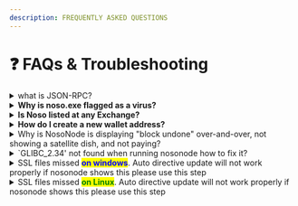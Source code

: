 ```yaml
---
description: FREQUENTLY ASKED QUESTIONS
---
```


# ❓ FAQs & Troubleshooting

<details>

<summary>what is JSON-RPC?</summary>

A Noso Remote Procedure Call (RPC) node is a type server that allows users to read data on the Noso blockchain and manipulate it for various purposes. Full details [here](https://docs.nosocoin.com/noso-developers-portal/rpc-connection/running-a-noso-rpc-node-for-development) (for exchanges)

</details>

<details>

<summary><strong>Why is noso.exe flagged as a virus?</strong></summary>

In the last decade or so, the anti-virus software began using a method called heuristics to better detect viruses that had code to evade detection. While that helped with a better detection, it also came with the undesirable side effect of false positives. This happens more often with non-signed software that has code to access the Internet. Since both, the wallet and the earning app do access the Internet, they trigger a false positive. They do not have a virus, they just tickle the anti-virus software the wrong way.

</details>

<details>

<summary><strong>Is Noso listed at any Exchange?</strong></summary>

Currently Noso is listed on [sevenseas](https://www.sevenseas.exchange/market/NOSO-USDT) but listing on Txbit.io is soon \
<mark style="color:red;">**Please note that trading on sevenseas is dangerous since a very new exchange so trade with your own risk the team is not resposible on any damages or losses**</mark>.

</details>

<details>

<summary><strong>How do I create a new wallet address?</strong></summary>

This can be done from inside any of the Noso Wallets. From within Nosolite, right click under <mark style="color:red;">**“Address”**</mark>, select <mark style="color:red;">**“New.”**</mark> From within Noso Mobile or Noso Web Wallets, select the <mark style="color:red;">**“New”**</mark> button on the top left under the Noso logo. For Noso Wallet, select the <mark style="color:red;">**“+”**</mark> button to the right of the <mark style="color:red;">**“Address”**</mark> header. <mark style="color:green;">**Remember to backup your wallet every time you create a new wallet address**</mark>**.**

</details>

<details>

<summary>Why is NosoNode is displaying "block undone" over-and-over, not showing a satellite dish, and not paying?</summary>

For various reasons, NosoNode can get into a stuck state. Use the command **"**<mark style="color:green;">**reqsum**</mark>**"** to restore the node to a functional state.

</details>

<details>

<summary>`GLIBC_2.34' not found  when running nosonode how to fix it?</summary>

**Under releases on github you will see multiple mirrors "**<mark style="color:green;">**linuxnew**</mark>**" corresponds to newer releases like Ubuntu 22.04**\
&#x20;**"**<mark style="color:green;">**linux**</mark>**" corresponds to older releases like Ubuntu 20,Ubuntu 18**

</details>

<details>

<summary>SSL files missed <mark style="color:blue;"><strong>on windows</strong></mark>. Auto directive update will not work properly if nosonode shows this please use this step</summary>

Upload these ssl files to your noso directory to fix( the .dll files  [https://github.com/Noso-Project/NosoNode/tree/main/ssl](https://github.com/Noso-Project/NosoNode/tree/main/ssl)

</details>

<details>

<summary>SSL files missed <mark style="color:green;"><strong>on Linux</strong></mark>. Auto directive update will not work properly if nosonode shows this please use this step</summary>

Use this command in terminal <mark style="color:red;">**sudo apt-get install libssl-dev**</mark>

</details>
